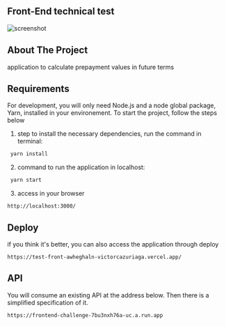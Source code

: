 ## Front-End technical test 

![screenshot](https://uploaddeimagens.com.br/images/004/170/545/original/Captura_de_Tela_2022-11-21_a%CC%80s_07.52.19.png?1669033223)

## About The Project 
application to calculate prepayment values in future terms


## Requirements

For development, you will only need Node.js and a node global package, Yarn, installed in your environement.
To start the project, follow the steps below

1. step to install the necessary dependencies, run the command in terminal:
 ```sh
  yarn install
   ```
   
   
2. command to run the application in localhost:
 ```sh
  yarn start
   ```
3. access in your browser
```
http://localhost:3000/
 ```

## Deploy

if you think it's better, you can also access the application through deploy
 
 ```
https://test-front-awheghaln-victorcazuriaga.vercel.app/
 ```

## API
You will consume an existing API at the address below. Then there is a simplified specification of it.
 ```
https://frontend-challenge-7bu3nxh76a-uc.a.run.app
 ```


